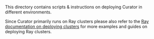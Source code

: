 This directory contains scripts & instructions on deploying Curator in different environments.

Since Curator primarily runs on Ray clusters please also refer to the [Ray documentation on deploying clusters](https://docs.ray.io/en/latest/cluster/getting-started.html) for more examples and guides on deploying Ray clusters.
